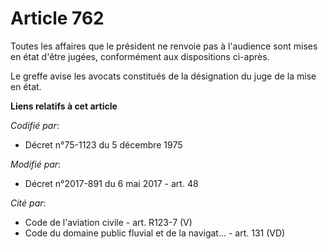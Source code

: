 # Article 762

Toutes les affaires que le président ne renvoie pas à l'audience sont mises en état d'être jugées, conformément aux
dispositions ci-après.

Le greffe avise les avocats constitués de la désignation du juge de la mise en état.

**Liens relatifs à cet article**

_Codifié par_:

  - Décret n°75-1123 du 5 décembre 1975

_Modifié par_:

  - Décret n°2017-891 du 6 mai 2017 - art. 48

_Cité par_:

  - Code de l'aviation civile - art. R123-7 (V)
  - Code du domaine public fluvial et de la navigat... - art. 131 (VD)
